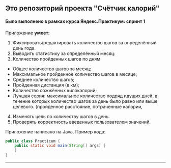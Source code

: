 ## Это репозиторий проекта "Счётчик калорий"  
#### Было выполнено в рамках курса Яндекс.Практикум: спринт 1

Приложение **умеет**:
1. Фиксировать/редактировать количество шагов за определённый день года.
2. Выводить статистику за определённый месяц: 
3. Количество пройденных шагов по дням
* Общее количество шагов за месяц;
* Максимальное пройденное количество шагов в месяце;
* Среднее количество шагов;
* Пройденная дистанция (в км);
* Количество сожжённых килокалорий;
* Лучшая серия: максимальное количество подряд идущих дней, в течение которых количество шагов за день было равно или выше целевого. (пройденное расстояние, потраченные калории, 
4. Изменять цель по количеству шагов в день.
5. Проверять корректность введенных пользователем значений.

Приложение написано на Java. Пример кода:
```java
public class Practicum {
    public static void main(String[] args) {
    }
}
```
------
